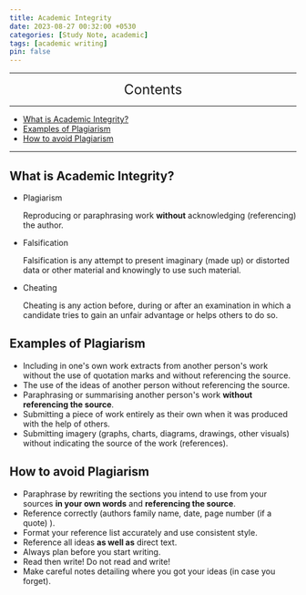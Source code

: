 ```yaml
---
title: Academic Integrity
date: 2023-08-27 00:32:00 +0530
categories: [Study Note, academic]
tags: [academic writing]
pin: false
---
```




---
<center><font size='5'> Contents </font></center>

---

<!-- TOC -->
  * [What is Academic Integrity?](#what-is-academic-integrity)
  * [Examples of Plagiarism](#examples-of-plagiarism-)
  * [How to avoid Plagiarism](#how-to-avoid-plagiarism-)
<!-- TOC -->

---

## What is Academic Integrity?

* Plagiarism
   
   Reproducing or paraphrasing work **without** acknowledging (referencing) the author.

* Falsification
   
   Falsification is any attempt to present imaginary (made up) or distorted data or other material and knowingly to use such material.

* Cheating

  Cheating is any action before, during or after an examination in which a candidate tries to gain an unfair advantage or helps others to do so.

## Examples of Plagiarism 

* Including in one's own work extracts from another person's work without the use of quotation marks and without referencing the source.
* The use of the ideas of another person without referencing the source.
* Paraphrasing or summarising another person's work **without referencing the source**.
* Submitting a piece of work entirely as their own when it was produced with the help of others.
* Submitting imagery (graphs, charts, diagrams, drawings, other visuals) without indicating the source of the work (references). 


## How to avoid Plagiarism 

* Paraphrase by rewriting the sections you intend to use from your sources **in your own words** and **referencing the source**.
* Reference correctly (authors family name, date, page number (if a quote) ).
* Format your reference list accurately and use consistent style.
* Reference all ideas **as well as** direct text.
* Always plan before you start writing.
* Read then write!  Do not read and write!
* Make careful notes detailing where you got your ideas (in case you forget).

